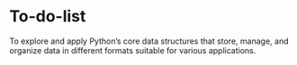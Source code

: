 # To-do-list
To explore and apply Python’s core data structures that store, manage, and organize data in different formats suitable for various applications.
